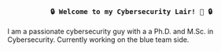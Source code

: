 <h4 align="center"><samp> 🔒 Welcome to my Cybersecurity Lair! 🚀 🔒 </samp> </h4>

I am a passionate cybersecurity guy with a a Ph.D. and M.Sc. in Cybersecurity. Currently working on the blue team side.
